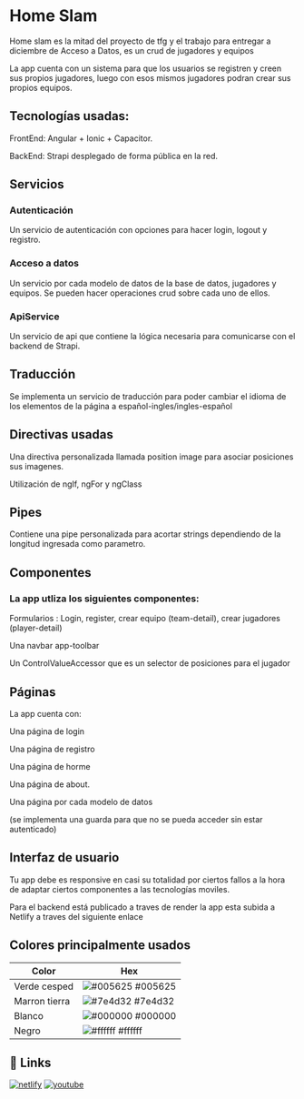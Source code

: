 # Home Slam

Home slam es la mitad del proyecto de tfg y el trabajo para entregar a diciembre de Acceso a Datos, es un crud de jugadores y equipos

La app cuenta con un sistema para que los usuarios se registren y creen sus propios jugadores, luego con esos mismos jugadores podran crear sus propios equipos.


## Tecnologías usadas:

FrontEnd: 
Angular + Ionic + Capacitor.

BackEnd:
Strapi desplegado de forma pública en la red.

## Servicios
### Autenticación

Un servicio de autenticación con opciones para hacer login, logout y registro.
### Acceso a datos
Un servicio por cada modelo de datos de la base de datos, jugadores y equipos. Se pueden hacer operaciones crud sobre cada uno de ellos.

### ApiService
Un servicio de api que contiene la lógica necesaria para comunicarse con el backend de Strapi.

## Traducción
Se implementa un servicio de traducción para poder cambiar el idioma de los elementos de la página a español-ingles/ingles-español

## Directivas usadas
Una directiva personalizada llamada position image para asociar posiciones sus imagenes.

Utilización de ngIf, ngFor y ngClass

## Pipes

Contiene una pipe personalizada para acortar strings dependiendo de la longitud ingresada como parametro.

## Componentes

### La app utliza los siguientes componentes:

Formularios : Login, register, crear equipo (team-detail), crear jugadores (player-detail)

Una navbar app-toolbar

Un ControlValueAccessor que es un selector de posiciones para el jugador

## Páginas

La app cuenta con:

Una página de login

Una página de registro

Una página de horme

Una página de about.

Una página por cada modelo de datos

(se implementa una guarda para que no se pueda acceder sin estar autenticado)

## Interfaz de usuario
Tu app debe es responsive en casi su totalidad por ciertos fallos a la hora de adaptar ciertos componentes a las tecnologías moviles.




Para el backend está publicado a traves de render la app esta subida a Netlify a traves del siguiente enlace

## Colores principalmente usados

| Color             | Hex                                                                |
| ----------------- | ------------------------------------------------------------------ |
| Verde cesped | ![#005625](https://via.placeholder.com/10/005625?text=+) #005625 |
| Marron tierra | ![#7e4d32](https://via.placeholder.com/10/7e4d32?text=+) #7e4d32 |
| Blanco | ![#000000](https://via.placeholder.com/10/000000?text=+) #000000 |
| Negro | ![#ffffff](https://via.placeholder.com/10/ffffff?text=+) #ffffff |


## 🔗 Links
[![netlify](https://images.crunchbase.com/image/upload/c_lpad,f_auto,q_auto:eco,dpr_1/qbmz3pgveogtv7np8zyu)](https://homeslam.netlify.app/)
[![youtube](https://cdn-icons-png.flaticon.com/256/1384/1384060.png)](https://youtu.be/XOuU9xJ5F34)
